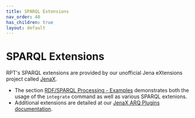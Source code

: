```yaml
---
title: SPARQL Extensions
nav_order: 40
has_children: true
layout: default
---
```


# SPARQL Extensions
RPT's SPARQL extensions are provided by our unofficial Jena eXtensions project called [JenaX](https://scaseco.github.io/jenax/).

* The section [RDF/SPARQL Processing - Examples](examples/README.html) demonstrates both the usage of the `integrate` command as well as various SPARQL extenions.
* Additional extensions are detailed at our [JenaX ARQ Plugins documentation](https://scaseco.github.io/jenax/jenax-arq-parent/jenax-arq-plugins-parent/README.html).


